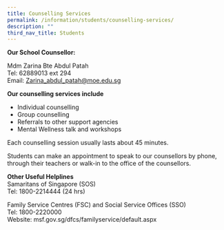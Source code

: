```yaml
---
title: Counselling Services
permalink: /information/students/counselling-services/
description: ""
third_nav_title: Students
---
```

**Our School Counsellor:**

Mdm Zarina Bte Abdul Patah <br>
Tel: 62889013 ext 294 <br>
Email: Zarina_abdul_patah@moe.edu.sg

**Our counselling services include**  
* Individual counselling
* Group counselling
* Referrals to other support agencies
* Mental Wellness talk and workshops
  
Each counselling session usually lasts about 45 minutes.  
  
Students can make an appointment to speak to our counsellors by phone, through their teachers or walk-in to the office of the counsellors.

**Other Useful Helplines** <br>
Samaritans of Singapore (SOS) <br> 
Tel: 1800-2214444 (24 hrs)  
  
Family Service Centres (FSC) and Social Service Offices (SSO) <br>
Tel: 1800-2220000 <br>
Website: msf.gov.sg/dfcs/familyservice/default.aspx